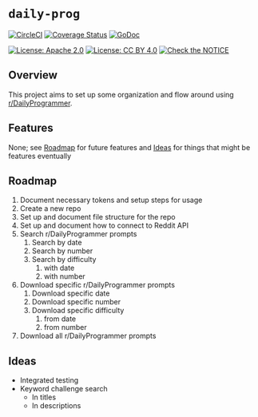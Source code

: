 # `daily-prog`

[![CircleCI](https://img.shields.io/circleci/build/github/wizardsoftheweb/daily-programmer-cli-go/dev)](https://circleci.com/gh/wizardsoftheweb/daily-programmer-cli-go/tree/dev)
[![Coverage Status](https://img.shields.io/coveralls/github/wizardsoftheweb/daily-programmer-cli-go/dev)](https://coveralls.io/github/wizardsoftheweb/daily-programmer-cli-go?branch=dev)
[![GoDoc](https://godoc.org/github.com/wizardsoftheweb/daily-programmer-cli-go?status.svg)](https://godoc.org/github.com/wizardsoftheweb/daily-programmer-cli-go)

[![License: Apache 2.0](https://img.shields.io/badge/License-Apache%202.0-blue.svg)](https://opensource.org/licenses/Apache-2.0)  [![License: CC BY 4.0](https://img.shields.io/badge/License-CC%20BY%204.0-lightgrey.svg)](https://creativecommons.org/licenses/by/4.0/) [![Check the NOTICE](https://img.shields.io/badge/Check%20the-NOTICE-420C3B.svg)](./NOTICE)

## Overview

This project aims to set up some organization and flow around using [r/DailyProgrammer](https://old.reddit.com/r/dailyprogrammer).

## Features

None; see [Roadmap](#Roadmap) for future features and [Ideas](#Ideas) for things that might be features eventually

## Roadmap

1. Document necessary tokens and setup steps for usage
2. Create a new repo
3. Set up and document file structure for the repo
4. Set up and document how to connect to Reddit API
5. Search r/DailyProgrammer prompts
    1. Search by date
    2. Search by number
    3. Search by difficulty
        1. with date
        2. with number
6. Download specific r/DailyProgrammer prompts
    1. Download specific date
    2. Download specific number
    3. Download specific difficulty
        1. from date
        2. from number
7. Download all r/DailyProgrammer prompts

## Ideas

* Integrated testing
* Keyword challenge search
    * In titles
    * In descriptions
